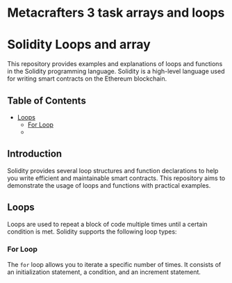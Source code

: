 # Metacrafters 3 task arrays and loops

# Solidity Loops and array

This repository provides examples and explanations of loops and functions in the Solidity programming language. Solidity is a high-level language used for writing smart contracts on the Ethereum blockchain.

## Table of Contents

- [Loops](#loops)
  - [For Loop](#for-loop)
  -

## Introduction

Solidity provides several loop structures and function declarations to help you write efficient and maintainable smart contracts. This repository aims to demonstrate the usage of loops and functions with practical examples.

## Loops

Loops are used to repeat a block of code multiple times until a certain condition is met. Solidity supports the following loop types:

### For Loop

The `for` loop allows you to iterate a specific number of times. It consists of an initialization statement, a condition, and an increment statement.
